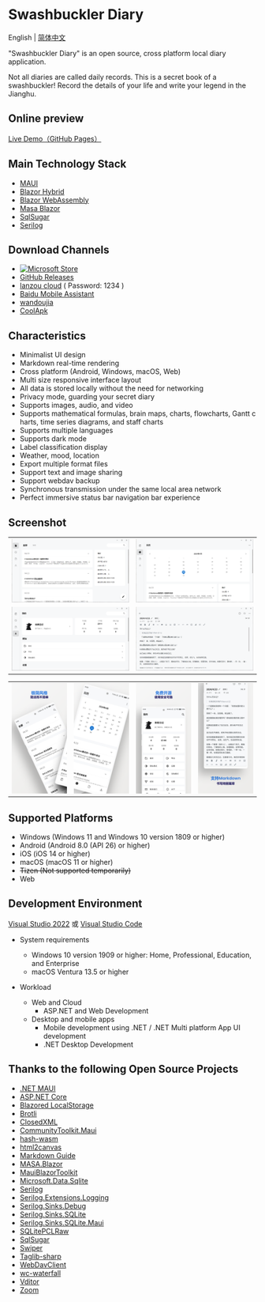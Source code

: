 # Swashbuckler Diary

English | [简体中文](./README.md)

"Swashbuckler Diary" is an open source, cross platform local diary application.

Not all diaries are called daily records. This is a secret book of a swashbuckler! Record the details of your life and write your legend in the Jianghu.

## Online preview
[Live Demo（GitHub Pages）](https://yu-core.github.io/SwashbucklerDiary/)

## Main Technology Stack
- [MAUI](https://learn.microsoft.com/dotnet/maui/)
- [Blazor Hybrid](https://learn.microsoft.com/aspnet/core/blazor/hybrid/) 
- [Blazor WebAssembly](https://learn.microsoft.com/aspnet/core/blazor/hosting-models#blazor-webassembly)
- [Masa Blazor](https://docs.masastack.com/blazor/introduction/why-masa-blazor) 
- [SqlSugar](https://www.donet5.com/Home/Doc) 
- [Serilog](https://serilog.net/)

## Download Channels
- [![Microsoft Store](https://get.microsoft.com/images/en-US%20dark.svg)](https://apps.microsoft.com/store/detail/9P6PBVBF466L?launch=true&mode=full)
- [GitHub Releases](https://github.com/Yu-Core/SwashbucklerDiary/releases)
- [lanzou cloud](https://wwfc.lanzouj.com/b04q15i4j) ( Password: 1234 )
- [Baidu Mobile Assistant](https://shouji.baidu.com/detail/5000042660?source=appbaidu)
- [wandoujia](https://www.wandoujia.com/apps/8369224)
- [CoolApk](https://www.coolapk.com/apk/937401)

## Characteristics
* Minimalist UI design
* Markdown real-time rendering
* Cross platform (Android, Windows, macOS, Web)
* Multi size responsive interface layout
* All data is stored locally without the need for networking
* Privacy mode, guarding your secret diary
* Supports images, audio, and video
* Supports mathematical formulas, brain maps, charts, flowcharts, Gantt c harts, time series diagrams, and staff charts
* Supports multiple languages
* Supports dark mode
* Label classification display
* Weather, mood, location
* Export multiple format files
* Support text and image sharing
* Support webdav backup
* Synchronous transmission under the same local area network
* Perfect immersive status bar navigation bar experience

## Screenshot

<table>
    <tr>
        <td><img src="./res/screenshots/Windows(1).png"/></td>
        <td><img src="./res/screenshots/Windows(2).png"/></td>
    </tr>
    <tr>
        <td><img src="./res/screenshots/Windows(3).png"/></td>
        <td><img src="./res/screenshots/Windows(4).png"/></td>
    </tr>
 </table>

 <table>
    <tr>
        <td><img src="./res/screenshots/Android(1).png"/></td>
        <td><img src="./res/screenshots/Android(2).png"/></td>
        <td><img src="./res/screenshots/Android(3).png"/></td>
        <td><img src="./res/screenshots/Android(4).png"/></td>
    </tr>
 </table>

## Supported Platforms
- Windows (Windows 11 and Windows 10 version 1809 or higher)
- Android (Android 8.0 (API 26) or higher)
- iOS (iOS 14 or higher)
- macOS (macOS 11 or higher)
- ~~Tizen (Not supported temporarily)~~
- Web

 ## Development Environment

[Visual Studio 2022](https://learn.microsoft.com/en-us/visualstudio/install/install-visual-studio?view=vs-2022) 或 [Visual Studio Code](https://code.visualstudio.com/docs)

- System requirements

    - Windows 10 version 1909 or higher: Home, Professional, Education, and Enterprise
    - macOS Ventura 13.5 or higher

- Workload

    - Web and Cloud
        - ASP.NET and Web Development
    - Desktop and mobile apps
        - Mobile development using .NET / .NET Multi platform App UI development
        - .NET Desktop Development

## Thanks to the following Open Source Projects
- [.NET MAUI](https://github.com/dotnet/maui)
- [ASP.NET Core](https://github.com/dotnet/aspnetcore)
- [Blazored LocalStorage](https://github.com/Blazored/LocalStorage)
- [Brotli](https://github.com/google/brotli)
- [ClosedXML](https://github.com/ClosedXML/ClosedXML)
- [CommunityToolkit.Maui](https://github.com/CommunityToolkit/Maui)
- [hash-wasm](https://github.com/Daninet/hash-wasm)
- [html2canvas](https://github.com/niklasvh/html2canvas)
- [Markdown Guide](https://github.com/mattcone/markdown-guide)
- [MASA.Blazor](https://github.com/BlazorComponent/MASA.Blazor)
- [MauiBlazorToolkit](https://github.com/Yu-Core/MauiBlazorToolkit)
- [Microsoft.Data.Sqlite](https://github.com/dotnet/efcore#microsoftdatasqlite)
- [Serilog](https://github.com/serilog/serilog)
- [Serilog.Extensions.Logging](https://github.com/serilog/serilog-extensions-logging)
- [Serilog.Sinks.Debug](https://github.com/serilog/serilog-sinks-debug)
- [Serilog.Sinks.SQLite](https://github.com/saleem-mirza/serilog-sinks-sqlite)
- [Serilog.Sinks.SQLite.Maui](https://github.com/Yu-Core/Serilog-Sinks-SQLite-Maui)
- [SQLitePCLRaw](https://github.com/ericsink/SQLitePCL.raw)
- [SqlSugar](https://github.com/DotNetNext/SqlSugar)
- [Swiper](https://github.com/nolimits4web/swiper)
- [Taglib-sharp](https://github.com/mono/taglib-sharp)
- [WebDavClient](https://github.com/skazantsev/WebDavClient)
- [wc-waterfall](https://github.com/huodoushigemi/wc-flow-layout)
- [Vditor](https://github.com/Vanessa219/vditor)
- [Zoom](https://github.com/anitasv/zoom)
